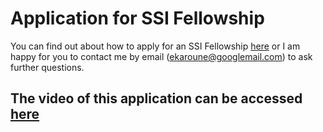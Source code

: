 # Application for SSI Fellowship

You can find out about how to apply for an SSI Fellowship [here](https://www.software.ac.uk/programmes-and-events/fellowship-programme) or I am happy for you to contact me by email (ekaroune@googlemail.com) to ask further questions.


## The video of this application can be accessed [here](https://drive.google.com/file/d/1IorCEPFv8lhUIQoQpqKrAmDzPDUvh2aa/view?usp=sharing)

